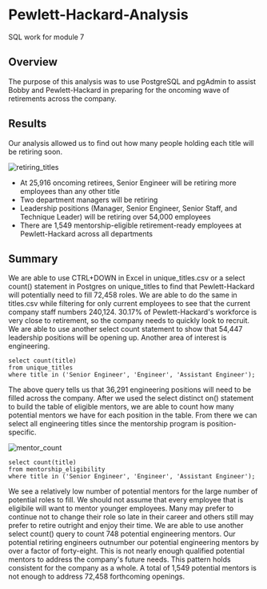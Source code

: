 # Pewlett-Hackard-Analysis
SQL work for module 7

## Overview
The purpose of this analysis was to use PostgreSQL and pgAdmin to assist Bobby and Pewlett-Hackard in preparing for the oncoming wave of retirements across the company.

## Results
Our analysis allowed us to find out how many people holding each title will be retiring soon.

![retiring_titles](https://user-images.githubusercontent.com/100380226/165006552-2cef81c3-6eb7-4751-bc2b-090f028be8ed.png)

* At 25,916 oncoming retirees, Senior Engineer will be retiring more employees than any other title
* Two department managers will be retiring
* Leadership positions (Manager, Senior Engineer, Senior Staff, and Technique Leader) will be retiring over 54,000 employees
* There are 1,549 mentorship-eligible retirement-ready employees at Pewlett-Hackard across all departments

## Summary
We are able to use CTRL+DOWN in Excel in unique_titles.csv or a select count() statement in Postgres on unique_titles to find that Pewlett-Hackard will potentially need to fill 72,458 roles.  We are able to do the same in titles.csv while filtering for only current employees to see that the current company staff numbers 240,124.  30.17% of Pewlett-Hackard's workforce is very close to retirement, so the company needs to quickly look to recruit.  We are able to use another select count statement to show that 54,447 leadership positions will be opening up.  Another area of interest is engineering.

    select count(title)
    from unique_titles
    where title in ('Senior Engineer', 'Engineer', 'Assistant Engineer');
    
The above query tells us that 36,291 engineering positions will need to be filled across the company.  After we used the select distinct on() statement to build the table of eligible mentors, we are able to count how many potential mentors we have for each position in the table.  From there we can select all engineering titles since the mentorship program is position-specific.

![mentor_count](https://user-images.githubusercontent.com/100380226/165010029-d9bbca70-4d27-4f66-a5c2-d9d5a6c922f4.png)

    select count(title)
    from mentorship_eligibility
    where title in ('Senior Engineer', 'Engineer', 'Assistant Engineer');

We see a relatively low number of potential mentors for the large number of potential roles to fill.  We should not assume that every employee that is eligibile will want to mentor younger employees.  Many may prefer to continue not to change their role so late in their career and others still  may prefer to retire outright and enjoy their time.  We are able to use another select count() query to count 748 potential engineering mentors.  Our potential retiring engineers outnumber our potential engineering mentors by over a factor of forty-eight.  This is not nearly enough qualified potential mentors to address the company's future needs.  This pattern holds consistent for the company as a whole.  A total of 1,549 potential mentors is not enough to address 72,458 forthcoming openings.
